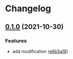 # Changelog

## [0.1.0](https://www.github.com/brokeyourbike/pro-meta-token-opencart/compare/v0.0.1...v0.1.0) (2021-10-30)


### Features

* add modification ([e6b5a18](https://www.github.com/brokeyourbike/pro-meta-token-opencart/commit/e6b5a181e6ad44dee1409b4f5e1403944aa971f1))

